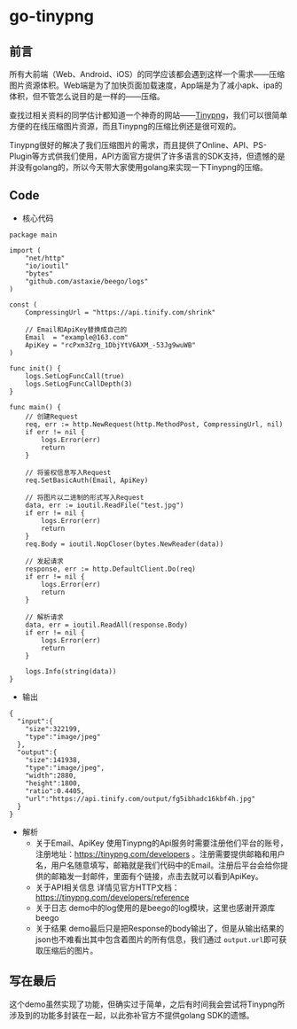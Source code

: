 # go-tinypng

## 前言
所有大前端（Web、Android、iOS）的同学应该都会遇到这样一个需求——压缩图片资源体积。Web端是为了加快页面加载速度，App端是为了减小apk、ipa的体积，但不管怎么说目的是一样的——压缩。

查找过相关资料的同学估计都知道一个神奇的网站——[Tinypng](https://tinypng.com)，我们可以很简单方便的在线压缩图片资源，而且Tinypng的压缩比例还是很可观的。

Tinypng很好的解决了我们压缩图片的需求，而且提供了Online、API、PS-Plugin等方式供我们使用，API方面官方提供了许多语言的SDK支持，但遗憾的是并没有golang的，所以今天带大家使用golang来实现一下Tinypng的压缩。

## Code

- 核心代码

```
package main

import (
	"net/http"
	"io/ioutil"
	"bytes"
	"github.com/astaxie/beego/logs"
)

const (
	CompressingUrl = "https://api.tinify.com/shrink"

	// Email和ApiKey替换成自己的
	Email  = "example@163.com"
	ApiKey = "rcPxm3Zrg_1DbjYtV6AXM_-53Jg9wuWB"
)

func init() {
	logs.SetLogFuncCall(true)
	logs.SetLogFuncCallDepth(3)
}

func main() {
	// 创建Request
	req, err := http.NewRequest(http.MethodPost, CompressingUrl, nil)
	if err != nil {
		logs.Error(err)
		return
	}

	// 将鉴权信息写入Request
	req.SetBasicAuth(Email, ApiKey)

	// 将图片以二进制的形式写入Request
	data, err := ioutil.ReadFile("test.jpg")
	if err != nil {
		logs.Error(err)
		return
	}
	req.Body = ioutil.NopCloser(bytes.NewReader(data))

	// 发起请求
	response, err := http.DefaultClient.Do(req)
	if err != nil {
		logs.Error(err)
		return
	}

	// 解析请求
	data, err = ioutil.ReadAll(response.Body)
	if err != nil {
		logs.Error(err)
		return
	}

	logs.Info(string(data))
}
```
- 输出

```
{
  "input":{
    "size":322199,
    "type":"image/jpeg"
  },
  "output":{
    "size":141938,
    "type":"image/jpeg",
    "width":2880,
    "height":1800,
    "ratio":0.4405,
    "url":"https://api.tinify.com/output/fg5ibhadc16kbf4h.jpg"
  }
}
```
- 解析
  - 关于Email、ApiKey
    使用Tinypng的Api服务时需要注册他们平台的账号，注册地址：https://tinypng.com/developers 。注册需要提供邮箱和用户名，用户名随意填写，邮箱就是我们代码中的Email。注册后平台会给你提供的邮箱发一封邮件，里面有个链接，点击去就可以看到ApiKey。
  - 关于API相关信息
    详情见官方HTTP文档：https://tinypng.com/developers/reference
  - 关于日志
    demo中的log使用的是beego的log模块，这里也感谢开源库beego
  - 关于结果
    demo最后只是把Response的body输出了，但是从输出结果的json也不难看出其中包含着图片的所有信息，我们通过 `output.url`即可获取压缩后的图片。

## 写在最后
这个demo虽然实现了功能，但确实过于简单，之后有时间我会尝试将Tinypng所涉及到的功能多封装在一起，以此弥补官方不提供golang SDK的遗憾。
